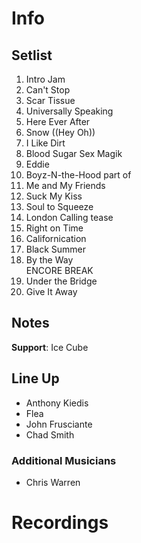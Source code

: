 # Info

## Setlist

1. Intro Jam
2. Can't Stop
3. Scar Tissue
4. Universally Speaking
5. Here Ever After
6. Snow ((Hey Oh))
7. I Like Dirt
8. Blood Sugar Sex Magik
9. Eddie
10. Boyz-N-the-Hood part of
11. Me and My Friends
12. Suck My Kiss
13. Soul to Squeeze
14. London Calling tease
15. Right on Time
16. Californication
17. Black Summer
18. By the Way
<br> ENCORE BREAK
19. Under the Bridge
20. Give It Away

## Notes

**Support**: Ice Cube
 
## Line Up

* Anthony Kiedis
* Flea
* John Frusciante
* Chad Smith

### Additional Musicians

* Chris Warren

# Recordings
